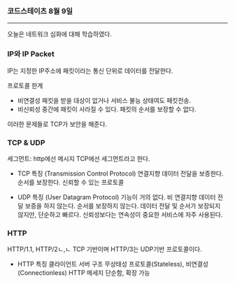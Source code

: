 ### 코드스테이츠 8월 9일

---

오늘은 네트워크 심화에 대해 학습하였다.

### IP와 IP Packet

IP는 지정한 IP주소에 패킷이라는 통신 단위로 데이터를 전달한다.

프로토콜 한계

- 비연결성
  패킷을 받을 대상이 없거나 서비스 불능 상태여도 패킷전송.
- 비신뢰성
  중간에 패킷이 사라질 수 있다.
  패킷의 순서를 보장할 수 없다.

이러한 문제들로 TCP가 보안을 해준다.

### TCP & UDP

세그먼트: http에선 메시지 TCP에선 세그먼트라고 한다.

- TCP 특징 (Transmission Control Protocol)
  연결지향
  데이터 전달을 보증한다.
  순서를 보장한다.
  신뢰할 수 있는 프로토콜

- UDP 특징 (User Datagram Protocol)
  기능이 거의 없다.
  비 연결지향
  데이터 전달 보증을 하지 않는다.
  순서를 보장하지 않는다.
  데이터 전달 및 순서가 보장되지 않지만, 단순하고 빠르다.
  신뢰성보다는 연속성이 중요한 서비스에 자주 사용된다.

### HTTP

HTTP/1.1, HTTP/2ㄴ,ㄴ TCP 기반이며 HTTP/3는 UDP기반 프로토콜이다.

- HTTP 특징
  클라이언트 서버 구조
  무상태성 프로토콜(Stateless), 비연결성(Connectionless)
  HTTP 메세지
  단순함, 확장 가능
